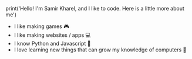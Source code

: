 print('Hello! I'm Samir Kharel, and I like to code. Here is a little more about me')

- I like making games 🎮
- I like making websites / apps 💻
- I know Python and Javascript 🐍
- I love learning new things that can grow my knowledge of computers 📖
